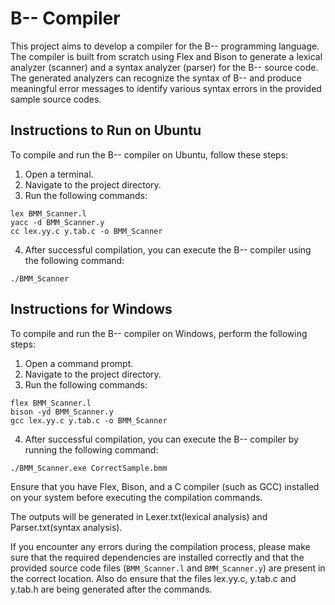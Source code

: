 # B-- Compiler

This project aims to develop a compiler for the B-- programming language. The compiler is built from scratch using Flex and Bison to generate a lexical analyzer (scanner) and a syntax analyzer (parser) for the B-- source code. The generated analyzers can recognize the syntax of B-- and produce meaningful error messages to identify various syntax errors in the provided sample source codes.

## Instructions to Run on Ubuntu

To compile and run the B-- compiler on Ubuntu, follow these steps:

1. Open a terminal.
2. Navigate to the project directory.
3. Run the following commands:

```shell
lex BMM_Scanner.l
yacc -d BMM_Scanner.y
cc lex.yy.c y.tab.c -o BMM_Scanner
```

4. After successful compilation, you can execute the B-- compiler using the following command:

```shell
./BMM_Scanner
```

## Instructions for Windows

To compile and run the B-- compiler on Windows, perform the following steps:

1. Open a command prompt.
2. Navigate to the project directory.
3. Run the following commands:

```shell
flex BMM_Scanner.l
bison -yd BMM_Scanner.y
gcc lex.yy.c y.tab.c -o BMM_Scanner
```

4. After successful compilation, you can execute the B-- compiler by running the following command:

```shell
./BMM_Scanner.exe CorrectSample.bmm
```

Ensure that you have Flex, Bison, and a C compiler (such as GCC) installed on your system before executing the compilation commands.

The outputs will be generated in Lexer.txt(lexical analysis) and Parser.txt(syntax analysis).

If you encounter any errors during the compilation process, please make sure that the required dependencies are installed correctly and that the provided source code files (`BMM_Scanner.l` and `BMM_Scanner.y`) are present in the correct location. Also do ensure that the files lex.yy.c, y.tab.c and y.tab.h are being generated after the commands.
